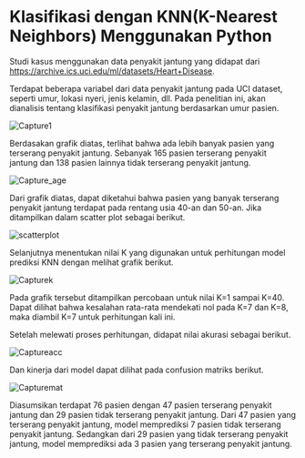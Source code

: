 # Klasifikasi dengan KNN(K-Nearest Neighbors) Menggunakan Python

Studi kasus menggunakan data penyakit jantung yang didapat dari https://archive.ics.uci.edu/ml/datasets/Heart+Disease.

Terdapat beberapa variabel dari data penyakit jantung pada UCI dataset, seperti umur, lokasi nyeri, jenis kelamin, dll. Pada penelitian ini, akan dianalisis tentang klasifikasi penyakit jantung berdasarkan umur pasien.

![Capture1](https://user-images.githubusercontent.com/73114027/107907758-1b0c6f80-6f87-11eb-87d7-3241c90c2032.PNG)

Berdasakan grafik diatas, terlihat bahwa ada lebih banyak pasien yang terserang penyakit jantung. Sebanyak 165 pasien terserang penyakit jantung dan 138 pasien lainnya tidak terserang penyakit jantung. 

![Capture_age](https://user-images.githubusercontent.com/73114027/107909711-658feb00-6f8b-11eb-9372-b6217ef0bfc1.PNG)

Dari grafik diatas, dapat diketahui bahwa pasien yang banyak terserang penyakit jantung terdapat pada rentang usia 40-an dan 50-an. Jika ditampilkan dalam scatter plot sebagai berikut.

![scatterplot](https://user-images.githubusercontent.com/73114027/107909889-d0d9bd00-6f8b-11eb-984e-17eb10d5eb56.PNG)

Selanjutnya menentukan nilai K yang digunakan untuk perhitungan model prediksi KNN dengan melihat grafik berikut.

![Capturek](https://user-images.githubusercontent.com/73114027/107910302-bb18c780-6f8c-11eb-86a4-47b4f6ed081f.PNG)

Pada grafik tersebut ditampilkan percobaan untuk nilai K=1 sampai K=40. Dapat dilihat bahwa kesalahan rata-rata mendekati nol pada K=7 dan K=8, maka diambil K=7 untuk perhitungan kali ini.

Setelah melewati proses perhitungan, didapat nilai akurasi sebagai berikut.

![Captureacc](https://user-images.githubusercontent.com/73114027/107910577-4c883980-6f8d-11eb-8cce-e7cdcd893905.PNG)

Dan kinerja dari model dapat dilihat pada confusion matriks berikut.

![Capturemat](https://user-images.githubusercontent.com/73114027/107910580-4e51fd00-6f8d-11eb-8461-7243a9a161be.PNG)

Diasumsikan terdapat 76 pasien dengan 47 pasien terserang penyakit jantung dan 29 pasien tidak terserang penyakit jantung. Dari 47 pasien yang terserang penyakit jantung, model memprediksi 7 pasien tidak terserang penyakit jantung. Sedangkan dari 29 pasien yang tidak terserang penyakit jantung, model memprediksi ada 3 pasien yang terserang penyakit jantung.
